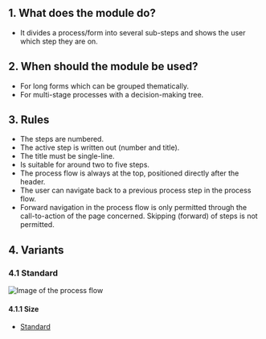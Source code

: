 ## 1. What does the module do? 
*   It divides a process/form into several sub-steps and shows the user which step they are on.

## 2. When should the module be used? 
*   For long forms which can be grouped thematically. 
*   For multi-stage processes with a decision-making tree.

## 3. Rules 
*   The steps are numbered. 
*   The active step is written out (number and title). 
*   The title must be single-line. 
*   Is suitable for around two to five steps. 
*   The process flow is always at the top, positioned directly after the header. 
*   The user can navigate back to a previous process step in the process flow. 
*   Forward navigation in the process flow is only permitted through the call-to-action of the page concerned. Skipping (forward) of steps is not permitted.

## 4. Variants 
### 4.1 Standard
![Image of the process flow](https://raw.githubusercontent.com/sbb-design-systems/sbb-design-system/master/mobile/modules/process-flow/images/MM09.png 'class: image')

#### 4.1.1 Size
*   [Standard](https://sbb.invisionapp.com/d/main#/console/14051805/322943558/inspect)